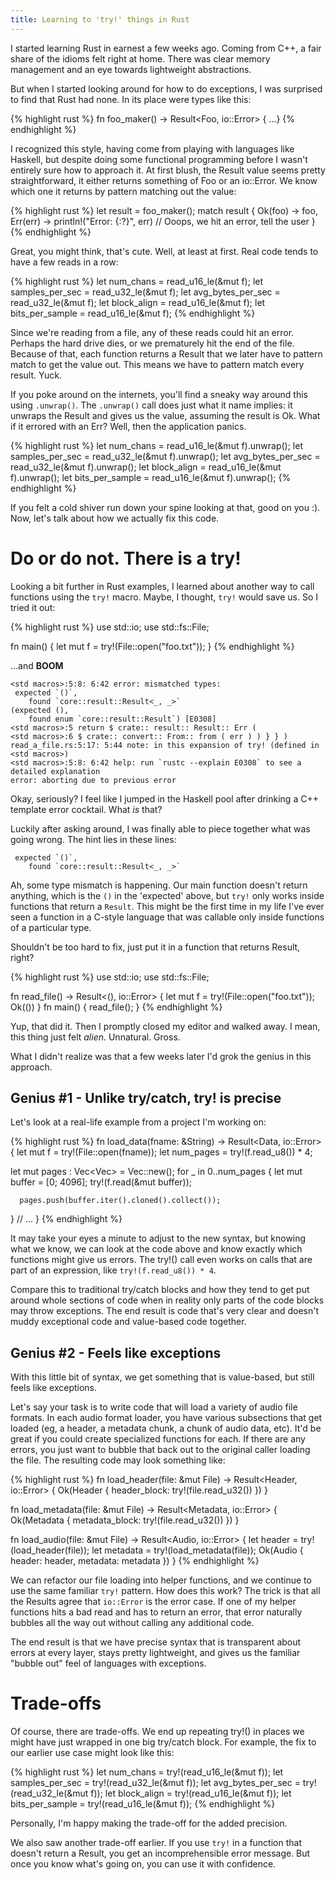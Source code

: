 ```yaml
---
title: Learning to 'try!' things in Rust
---
```


I started learning Rust in earnest a few weeks ago.  Coming from C++, a fair share of the idioms felt right at home.  There was clear memory management and an eye towards lightweight abstractions.

But when I started looking around for how to do exceptions, I was surprised to find that Rust had none.  In its place were types like this:

{% highlight rust %}
fn foo_maker() -> Result<Foo, io::Error> { ...}
{% endhighlight %}

I recognized this style, having come from playing with languages like Haskell, but despite doing some functional programming before I wasn't entirely sure how to approach it.  At first blush, the Result value seems pretty straightforward, it either returns something of Foo or an io::Error.  We know which one it returns by pattern matching out the value:

{% highlight rust %}
let result = foo_maker();
match result {
  Ok(foo) -> foo,
  Err(err) -> println!("Error: {:?}", err) // Ooops, we hit an error, tell the user
}
{% endhighlight %}

Great, you might think, that's cute.  Well, at least at first.  Real code tends to have a few reads in a row:

{% highlight rust %}
let num_chans = read_u16_le(&mut f);
let samples_per_sec = read_u32_le(&mut f);
let avg_bytes_per_sec = read_u32_le(&mut f);
let block_align = read_u16_le(&mut f);
let bits_per_sample = read_u16_le(&mut f);
{% endhighlight %}

Since we're reading from a file, any of these reads could hit an error.  Perhaps the hard drive dies, or we prematurely hit the end of the file.  Because of that, each function returns a Result that we later have to pattern match to get the value out.  This means we have to pattern match every result.  Yuck.

If you poke around on the internets, you'll find a sneaky way around this using ```.unwrap()```.  The ```.unwrap()``` call does just what it name implies: it unwraps the Result and gives us the value, assuming the result is Ok.  What if it errored with an Err? Well, then the application panics.

{% highlight rust %}
let num_chans = read_u16_le(&mut f).unwrap();
let samples_per_sec = read_u32_le(&mut f).unwrap();
let avg_bytes_per_sec = read_u32_le(&mut f).unwrap();
let block_align = read_u16_le(&mut f).unwrap();
let bits_per_sample = read_u16_le(&mut f).unwrap();
{% endhighlight %}

If you felt a cold shiver run down your spine looking at that, good on you :).  Now, let's talk about how we actually fix this code.

# Do or do not. There is a try!

Looking a bit further in Rust examples, I learned about another way to call functions using the ```try!``` macro.  Maybe, I thought, ```try!``` would save us.  So I tried it out:

{% highlight rust %}
use std::io;
use std::fs::File;

fn main() {
    let mut f = try!(File::open("foo.txt"));
}
{% endhighlight %}

...and **BOOM**

```
<std macros>:5:8: 6:42 error: mismatched types:
 expected `()`,
    found `core::result::Result<_, _>`
(expected (),
    found enum `core::result::Result`) [E0308]
<std macros>:5 return $ crate:: result:: Result:: Err (
<std macros>:6 $ crate:: convert:: From:: from ( err ) ) } } )
read_a_file.rs:5:17: 5:44 note: in this expansion of try! (defined in <std macros>)
<std macros>:5:8: 6:42 help: run `rustc --explain E0308` to see a detailed explanation
error: aborting due to previous error
```

Okay, seriously?  I feel like I jumped in the Haskell pool after drinking a C++ template error cocktail.  What *is* that?

Luckily after asking around, I was finally able to piece together what was going wrong.  The hint lies in these lines:

```
 expected `()`,
    found `core::result::Result<_, _>`
```

Ah, some type mismatch is happening.  Our main function doesn't return anything, which is the ```()``` in the 'expected' above, but ```try!``` only works inside functions that return a ```Result```.  This might be the first time in my life I've ever seen a function in a C-style language that was callable only inside functions of a particular type.  

Shouldn't be too hard to fix, just put it in a function that returns Result, right?

{% highlight rust %}
use std::io;
use std::fs::File;

fn read_file() -> Result<(), io::Error> {
    let mut f = try!(File::open("foo.txt"));
    Ok(())
}
fn main() {
    read_file();
}
{% endhighlight %}

Yup, that did it.  Then I promptly closed my editor and walked away.  I mean, this thing just felt *alien*.  Unnatural.  Gross.

What I didn't realize was that a few weeks later I'd grok the genius in this approach.  

## Genius #1 - Unlike try/catch, try! is precise

Let's look at a real-life example from a project I'm working on:

{% highlight rust %}
fn load_data(fname: &String) -> Result<Data, io::Error> {
  let mut f = try!(File::open(fname));
  let num_pages = try!(f.read_u8()) * 4;
 
  let mut pages : Vec<Vec<u8>> = Vec::new();
  for _ in 0..num_pages {
      let mut buffer = [0; 4096];
      try!(f.read(&mut buffer));
      
      pages.push(buffer.iter().cloned().collect());
  }
  // ...
}
{% endhighlight %}

It may take your eyes a minute to adjust to the new syntax, but knowing what we know, we can look at the code above and know exactly which functions might give us errors.  The try!() call even works on calls that are part of an expression, like ```try!(f.read_u8()) * 4```.  

Compare this to traditional try/catch blocks and how they tend to get put around whole sections of code when in reality only parts of the code blocks may throw exceptions.  The end result is code that's very clear and doesn't muddy exceptional code and value-based code together.

## Genius #2 - Feels like exceptions

With this little bit of syntax, we get something that is value-based, but still feels like exceptions.

Let's say your task is to write code that will load a variety of audio file formats.  In each audio format loader, you have various subsections that get loaded (eg, a header, a metadata chunk, a chunk of audio data, etc).  It'd be great if you could create specialized functions for each.  If there are any errors, you just want to bubble that back out to the original caller loading the file.  The resulting code may look something like:  

{% highlight rust %}
fn load_header(file: &mut File) -> Result<Header, io::Error> {
  Ok(Header { header_block: try!(file.read_u32()) })
}

fn load_metadata(file: &mut File) -> Result<Metadata, io::Error> {
  Ok(Metadata { metadata_block: try!(file.read_u32()) })
}

fn load_audio(file: &mut File) -> Result<Audio, io::Error> {
  let header = try!(load_header(file));
  let metadata = try!(load_metadata(file));
  Ok(Audio { header: header, metadata: metadata })
}
{% endhighlight %}

We can refactor our file loading into helper functions, and we continue to use the same familiar ```try!``` pattern.  How does this work?  The trick is that all the Results agree that ```io::Error``` is the error case.  If one of my helper functions hits a bad read and has to return an error, that error naturally bubbles all the way out without calling any additional code.  

The end result is that we have precise syntax that is transparent about errors at every layer, stays pretty lightweight, and gives us the familiar "bubble out" feel of languages with exceptions.

# Trade-offs

Of course, there are trade-offs.  We end up repeating try!() in places we might have just wrapped in one big try/catch block.  For example, the fix to our earlier use case might look like this:

{% highlight rust %}
let num_chans = try!(read_u16_le(&mut f));
let samples_per_sec = try!(read_u32_le(&mut f));
let avg_bytes_per_sec = try!(read_u32_le(&mut f));
let block_align = try!(read_u16_le(&mut f));
let bits_per_sample = try!(read_u16_le(&mut f));
{% endhighlight %}

Personally, I'm happy making the trade-off for the added precision.  

We also saw another trade-off earlier.  If you use ```try!``` in a function that doesn't return a Result, you get an incomprehensible error message.  But once you know what's going on, you can use it with confidence.
